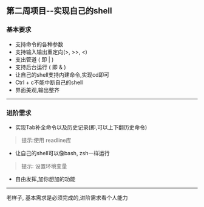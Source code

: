 ## 第二周项目--实现自己的shell

### 基本要求
- 支持命令的各种参数
- 支持输入输出重定向(>, >>, <)
- 支出管道 ( 即 | )
- 支持后台运行 ( 即 & )
- 让自己的shell支持内建命令,实现cd即可
- Ctrl + c不能中断自己的shell
- 界面美观,输出整齐

------------

### 进阶需求
- 实现Tab补全命令以及历史记录(即,可以上下翻历史命令)
> 提示:使用 readline库
- 让自己的shell可以像bash, zsh一样运行
> 提示: 设置环境变量
- 自由发挥,加你想加的功能


------------

老样子, 基本需求是必须完成的,进阶需求看个人能力
